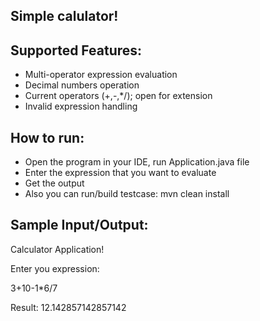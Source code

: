 ## Simple calulator!

## Supported Features:
* Multi-operator expression evaluation
* Decimal numbers operation
* Current operators (+,-,*/); open for extension
* Invalid expression handling

## How to run:
* Open the program in your IDE, run Application.java file
* Enter the expression that you want to evaluate
* Get the output
* Also you can run/build testcase:  mvn clean install

## Sample Input/Output:

Calculator Application!

Enter you expression:

3+10-1*6/7

Result: 12.142857142857142
